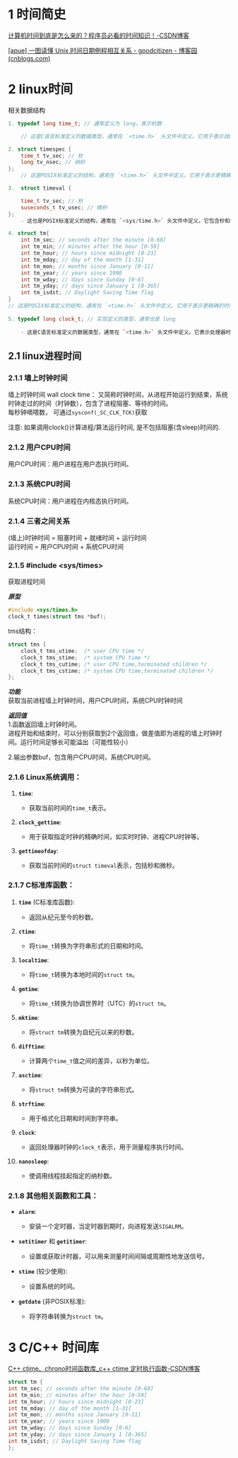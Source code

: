 # 1 时间简史

[计算机时间到底是怎么来的？程序员必看的时间知识！-CSDN博客](https://blog.csdn.net/kevin_tech/article/details/120944679)

[[apue] 一图读懂 Unix 时间日期例程相互关系 - goodcitizen - 博客园 (cnblogs.com)](https://www.cnblogs.com/goodcitizen/p/unix_date_time_api_relationship_in_one_picture.html)

# 2 linux时间

相关数据结构
```cpp
1. typedef long time_t; // 通常定义为 long，表示秒数    

	// 这是C语言标准定义的数据类型，通常在 `<time.h>` 头文件中定义。它用于表示自Unix纪元以来的秒数。虽然它在Linux系统中广泛使用，但它也是C标准库的一部分。

2. struct timespec { 
	time_t tv_sec; // 秒 
	long tv_nsec; // 纳秒 
}; 
    // 这是POSIX标准定义的结构，通常在 `<time.h>` 头文件中定义。它用于表示更精确的时间，包含秒和纳秒。

3.  struct timeval { 

	time_t tv_sec; // 秒 
	suseconds_t tv_usec; // 微秒 
}; 
    - 这也是POSIX标准定义的结构，通常在 `<sys/time.h>` 头文件中定义。它包含秒和微秒，常用于时间差测量。

4. struct tm{
	int tm_sec; // seconds after the minute [0-60] 
	int tm_min; // minutes after the hour [0-59] 
	int tm_hour; // hours since midnight [0-23] 
	int tm_mday; // day of the month [1-31] 
	int tm_mon; // months since January [0-11] 
	int tm_year; // years since 1900 
	int tm_wday; // days since Sunday [0-6] 
	int tm_yday; // days since January 1 [0-365] 
	int tm_isdst; // Daylight Saving Time flag 
}
// 这是POSIX标准定义的结构，通常在 `<time.h>` 头文件中定义。它用于表示更精确的时间，包含秒和纳秒。
    
5. typedef long clock_t; // 实现定义的类型，通常也是 long
    
    - 这是C语言标准定义的数据类型，通常在 `<time.h>` 头文件中定义。它表示处理器时间（CPU time），用于衡量程序执行的时间。
```
## 2.1 linux进程时间

### 2.1.1 墙上时钟时间

墙上时钟时间 wall clock time： 又简称时钟时间，从进程开始运行到结束，系统时钟走过的时间（时钟数），包含了进程阻塞、等待的时间。  
每秒钟嘀嗒数， 可通过`sysconf(_SC_CLK_TCK)`获取

注意: 如果调用clock()计算进程/算法运行时间, 是不包括阻塞(含sleep)时间的.

### 2.1.2 用户CPU时间

用户CPU时间：用户进程在用户态执行时间。

### 2.1.3 系统CPU时间

系统CPU时间：用户进程在内核态执行时间。

### 2.1.4 三者之间关系

(墙上)时钟时间 = 阻塞时间 + 就绪时间 + 运行时间  
运行时间 = 用户CPU时间 + 系统CPU时间

### 2.1.5 \#include <sys/times>

获取进程时间

_**原型**_

```c
#include <sys/times.h>
clock_t times(struct tms *buf);
```

tms结构：

```c
struct tms {
    clock_t tms_utime;  /* user CPU time */
    clock_t tms_stime;  /* system CPU time */
    clock_t tms_cutime; /* user CPU time,terminated children */
    clock_t tms_cstime; /* system CPU time,terminated children */
};
```

_**功能**_  
获取当前进程墙上时钟时间，用户CPU时间，系统CPU时钟时间

_**返回值**_  
1.函数返回墙上时钟时间。  
进程开始和结束时，可以分别获取到2个返回值，做差值即为进程的墙上时钟时间。运行时间足够长可能溢出（可能性较小）

2.输出参数buf，包含用户CPU时间，系统CPU时间。



### 2.1.6 Linux系统调用：

1. **`time`**:
    
    - 获取当前时间的`time_t`表示。
2. **`clock_gettime`**:
    
    - 用于获取指定时钟的精确时间，如实时时钟、进程CPU时钟等。
3. **`gettimeofday`**:
    
    - 获取当前时间的`struct timeval`表示，包括秒和微秒。

### 2.1.7 C标准库函数：

1. **`time`** (C标准库函数):
    
    - 返回从纪元至今的秒数。
2. **`ctime`**:
    
    - 将`time_t`转换为字符串形式的日期和时间。
3. **`localtime`**:
    
    - 将`time_t`转换为本地时间的`struct tm`。
4. **`gmtime`**:
    
    - 将`time_t`转换为协调世界时（UTC）的`struct tm`。
5. **`mktime`**:
    
    - 将`struct tm`转换为自纪元以来的秒数。
6. **`difftime`**:
    
    - 计算两个`time_t`值之间的差异，以秒为单位。
7. **`asctime`**:
    
    - 将`struct tm`转换为可读的字符串形式。
8. **`strftime`**:
    
    - 用于格式化日期和时间到字符串。
9. **`clock`**:
    
    - 返回处理器时钟的`clock_t`表示，用于测量程序执行时间。
10. **`nanosleep`**:
    
    - 使调用线程挂起指定的纳秒数。

### 2.1.8 其他相关函数和工具：

- **`alarm`**:
    
    - 安装一个定时器，当定时器到期时，向进程发送`SIGALRM`。
- **`setitimer`** 和 **`getitimer`**:
    
    - 设置或获取计时器，可以用来测量时间间隔或周期性地发送信号。
- **`stime`** (较少使用):
    
    - 设置系统的时间。
- **`getdate`** (非POSIX标准):
    
    - 将字符串转换为`struct tm`。
# 3 C/C++ 时间库


[C++ ctime、chrono时间函数库_c++ ctime 定时执行函数-CSDN博客](https://blog.csdn.net/qq_41939214/article/details/103302935)



```c
struct tm { 
int tm_sec; // seconds after the minute [0-60] 
int tm_min; // minutes after the hour [0-59] 
int tm_hour; // hours since midnight [0-23] 
int tm_mday; // day of the month [1-31] 
int tm_mon; // months since January [0-11] 
int tm_year; // years since 1900 
int tm_wday; // days since Sunday [0-6] 
int tm_yday; // days since January 1 [0-365] 
int tm_isdst; // Daylight Saving Time flag 
};
```